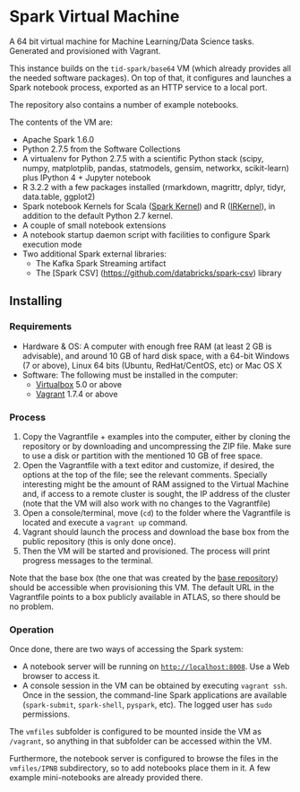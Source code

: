 # Spark Virtual Machine

A 64 bit virtual machine for Machine Learning/Data Science tasks. 
Generated and provisioned with Vagrant.

This instance builds on the `tid-spark/base64` VM (which already provides all the
needed software packages). On top of that, it configures and launches a Spark 
notebook process, exported as an HTTP service to a local port.

The repository also contains a number of example notebooks.

The contents of the VM are:

* Apache Spark 1.6.0
* Python 2.7.5 from the Software Collections
* A virtualenv for Python 2.7.5 with a scientific Python stack (scipy, numpy, matplotplib, pandas, statmodels, gensim, networkx, scikit-learn) plus IPython 4 + Jupyter notebook
* R 3.2.2 with a few packages installed (rmarkdown, magrittr, dplyr, tidyr, data.table, ggplot2)
* Spark notebook Kernels for Scala ([Spark Kernel](https://github.com/ibm-et/spark-kernel)) and R ([IRKernel](https://github.com/IRkernel/IRkernel)), in addition to the default Python 2.7 kernel.
* A couple of small notebook extensions
* A notebook startup daemon script with facilities to configure Spark execution mode
* Two additional Spark external libraries:
  - The Kafka Spark Streaming artifact
  - The [Spark CSV] (https://github.com/databricks/spark-csv) library

## Installing

### Requirements

* Hardware & OS: A computer with enough free RAM (at least 2 GB is advisable), and 
  around 10 GB of hard disk space, with a 64-bit Windows (7 or above), Linux 64 bits 
  (Ubuntu, RedHat/CentOS, etc) or Mac OS X
* Software: The following must be installed in the computer:
  * [Virtualbox](https://www.virtualbox.org/) 5.0 or above
  * [Vagrant](https://www.vagrantup.com/) 1.7.4 or above

### Process

1. Copy the Vagrantfile + examples into the computer, either by cloning the repository
   or by downloading and uncompressing the ZIP file. Make sure to use a disk or 
   partition with the mentioned 10 GB of free space.
2. Open the Vagrantfile with a text editor and customize, if desired, the options at 
   the top of the file; see the relevant comments. Specially interesting might be 
   the amount of RAM assigned to the Virtual Machine and, if access to a remote 
   cluster is sought, the IP address of the cluster (note that the VM will also work
   with no changes to the Vagrantfile)
3. Open a console/terminal, move (`cd`) to the folder where the Vagrantfile is located
   and execute a `vagrant up` command.
4. Vagrant should launch the process and download the base box from the public 
   repository (this is only done once).
5. Then the VM will be started and provisioned. The process will print progress 
   messages to the terminal.

Note that the base box (the one that was created by the [base repository](https://github.com/paulovn/machine-learning-vm)) should be accessible when provisioning this VM. 
The default URL in the Vagrantfile points to a box publicly available in ATLAS, so 
there should be no problem.

### Operation

Once done, there are two ways of accessing the Spark system:

* A notebook server will be running on [`http://localhost:8008`](http://localhost:8008). Use a Web browser to access it.
* A console session in the VM can be obtained by executing `vagrant ssh`. Once in
  the session, the command-line Spark applications are available (`spark-submit`,
  `spark-shell`, `pyspark`, etc). The logged user has `sudo` permissions.

The `vmfiles` subfolder is configured to be mounted inside the VM as `/vagrant`,
so anything in that subfolder can be accessed within the VM.

Furthermore, the notebook server is configured to browse the files in the 
`vmfiles/IPNB` subdirectory, so to add notebooks place them in it. A few example 
mini-notebooks are already provided there.


